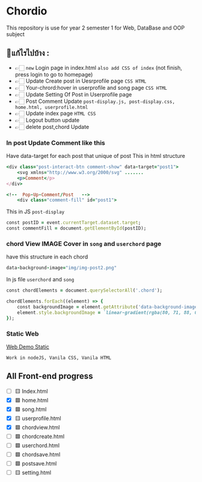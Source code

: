 # Chordio
This repository is use for year 2 semester 1 for Web, DataBase and OOP subject

## 📝แก้ไรไปบ้าง :
  - 👉🏻 `new` Login page in index.html `also add CSS of index` (not finish, press login to go to homepage)
  - 👉🏻 Update Create post in Uesrprofile page  `CSS HTML`
  - 👉🏻 Your-chrord:hover in userprofile and song page `CSS HTML`
  - 👉🏻 Update Setting Of Post in Userprofile page
  - 👉🏻 Post Comment Update `post-display.js, post-display.css, home.html, userprofile.html`
  - 👉🏻 Update index page `HTML CSS`
  - 👉🏻 Logout button update
  - 👉🏻 delete post,chord Update


### In post Update Comment like this
Have data-target for each post that unique of post This in html structure
``` ruby
<div class="post-interact-btn comment-show" data-target="post1">
    <svg xmlns="http://www.w3.org/2000/svg" .......
    <p>Comment</p>
</div>

<!--  Pop-Up-Comment/Post   -->
    <div class="comment-fill" id="post1">
```
This in JS `post-display`
``` ruby
const postID = event.currentTarget.dataset.target;
const commentFill = document.getElementById(postID);
```

### chord View IMAGE Cover in `song` and `userchord` page
have this structure in each chord 
``` ruby
data-background-image="img/img-post2.png"
```
In js file `userchord` and `song`
``` ruby
const chordElements = document.querySelectorAll('.chord');

chordElements.forEach((element) => {
    const backgroundImage = element.getAttribute('data-background-image');
    element.style.backgroundImage = `linear-gradient(rgba(80, 71, 88, 0.267), #25243b), url(${backgroundImage})`;
});
```
### Static Web
[Web Demo Static](https://y2-webapp-music.github.io/Chordio/)

`Work in nodeJS, Vanila CSS, Vanila HTML`

## All Front-end progress
- [ ] 🟨 Index.html
- [x] 🟩 home.html
- [x] 🟩 song.html
- [x] 🟨 userprofile.html
- [x] 🟩 chordview.html
- [ ] 🟩 chordcreate.html
- [ ] 🟩 userchord.html
- [ ] 🟩 chordsave.html
- [ ] 🟩 postsave.html
- [ ] 🟨 setting.html
